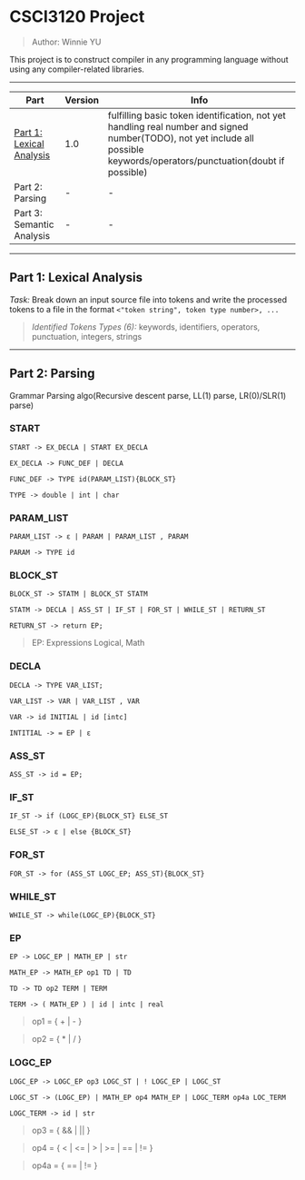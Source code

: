 # CSCI3120 Project

> Author: Winnie YU 

This project is to construct compiler in any programming language without using any compiler-related libraries.

---

| Part | Version | Info |
|  ----  | ----  | ---- |
| [Part 1: Lexical Analysis](##Part1:LexicalAnalysis) | 1.0 | fulfilling basic token identification, not yet handling real number and signed number(TODO), not yet include all possible keywords/operators/punctuation(doubt if possible)|
| Part 2: Parsing | - | - |
| Part 3: Semantic Analysis | - | - |

---

## Part 1: Lexical Analysis

_Task:_ Break down an input source file into tokens and write the processed tokens to a file in the format  `<"token string", token type number>, ...`

> _Identified Tokens Types (6):_ keywords, identifiers, operators, punctuation, integers, strings

---

## Part 2: Parsing

Grammar Parsing algo(Recursive descent parse, LL(1) parse, LR(0)/SLR(1) parse)

### START
```
START -> EX_DECLA | START EX_DECLA

EX_DECLA -> FUNC_DEF | DECLA

FUNC_DEF -> TYPE id(PARAM_LIST){BLOCK_ST}

TYPE -> double | int | char
```

### PARAM_LIST
```
PARAM_LIST -> ɛ | PARAM | PARAM_LIST , PARAM

PARAM -> TYPE id
```

### BLOCK_ST
```
BLOCK_ST -> STATM | BLOCK_ST STATM

STATM -> DECLA | ASS_ST | IF_ST | FOR_ST | WHILE_ST | RETURN_ST

RETURN_ST -> return EP;
```
> EP: Expressions Logical, Math

### DECLA
```
DECLA -> TYPE VAR_LIST;

VAR_LIST -> VAR | VAR_LIST , VAR

VAR -> id INITIAL | id [intc]

INTITIAL -> = EP | ɛ
```

### ASS_ST
```
ASS_ST -> id = EP;
```

### IF_ST
```
IF_ST -> if (LOGC_EP){BLOCK_ST} ELSE_ST

ELSE_ST -> ɛ | else {BLOCK_ST}
```

### FOR_ST
```
FOR_ST -> for (ASS_ST LOGC_EP; ASS_ST){BLOCK_ST}
```

### WHILE_ST
```
WHILE_ST -> while(LOGC_EP){BLOCK_ST}
```

### EP
```
EP -> LOGC_EP | MATH_EP | str

MATH_EP -> MATH_EP op1 TD | TD

TD -> TD op2 TERM | TERM

TERM -> ( MATH_EP ) | id | intc | real
```
> op1 = { + | - }

> op2 = { * | / }

### LOGC_EP
```
LOGC_EP -> LOGC_EP op3 LOGC_ST | ! LOGC_EP | LOGC_ST

LOGC_ST -> (LOGC_EP) | MATH_EP op4 MATH_EP | LOGC_TERM op4a LOC_TERM

LOGC_TERM -> id | str
```
> op3 = { && | || }

> op4 = { < | <= | > | >= | == | != }

> op4a = { == | != }